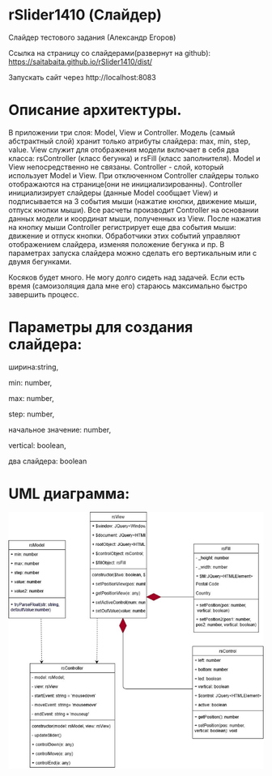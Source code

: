 # rSlider1410 (Слайдер)
Слайдер тестового задания (Александр Егоров)

Ссылка на страницу со слайдерами(развернут на github): https://saitabaita.github.io/rSlider1410/dist/

Запускать сайт через http://localhost:8083

# Описание архитектуры.

В приложении три слоя: Model, View и Controller. Модель (самый абстрактный слой) хранит только атрибуты слайдера: max, min, step, value. View служит для отображения модели включает в себя два класса: rsController (класс бегунка) и rsFill (класс заполнителя). Model и View непосредственно не связаны. Controller - слой, который использует Model и View. При отключенном Controller слайдеры только отображаются на странице(они не инициализированны). Controller инициализирует слайдеры (данные Model сообщает View) и подписывается на 3 события мыши (нажатие кнопки, движение мыши, отпуск кнопки мыши). Все расчеты производит Controller на основании данных модели и координат мыши, полученных из View. После нажатия на кнопку мыши Controller регистрирует еще два события мыши: движение и отпуск кнопки. Обработчики этих событий управляют отображением слайдера, изменяя положение бегунка и пр. В параметрах запуска слайдера можно сделать его вертикальным или с двумя бегунками.

Косяков будет много. Не могу долго сидеть над задачей. Если есть время (самоизоляция дала мне его) стараюсь максимально быстро завершить процесс. 

# Параметры для создания слайдера:

ширина:string, 

min: number, 

max: number, 

step: number, 

начальное значение: number, 

vertical: boolean, 

два слайдера: boolean

# UML диаграмма:

<img src="rSlider1410.jpg"/>
